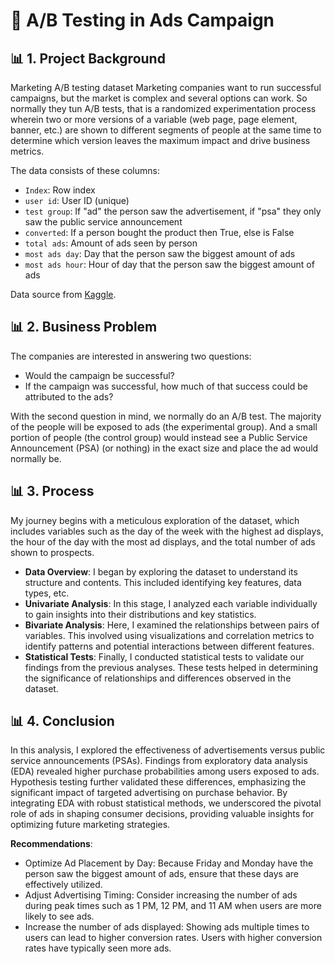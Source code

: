 # 🔬 A/B Testing in Ads Campaign
## 📊 1. Project Background
Marketing A/B testing dataset Marketing companies want to run successful campaigns, but the market is complex and several options can work. So normally they tun A/B tests, that is a randomized experimentation process wherein two or more versions of a variable (web page, page element, banner, etc.) are shown to different segments of people at the same time to determine which version leaves the maximum impact and drive business metrics.

The data consists of these columns:

- `Index`: Row index
- `user id`: User ID (unique)
- `test group`: If "ad" the person saw the advertisement, if "psa" they only saw the public service announcement
- `converted`: If a person bought the product then True, else is False
- `total ads`: Amount of ads seen by person
- `most ads day`: Day that the person saw the biggest amount of ads
- `most ads hour`: Hour of day that the person saw the biggest amount of ads

Data source from [Kaggle](https://www.kaggle.com/datasets/faviovaz/marketing-ab-testing/data).
## 📊 2. Business Problem 
The companies are interested in answering two questions:

- Would the campaign be successful?
- If the campaign was successful, how much of that success could be attributed to the ads?

With the second question in mind, we normally do an A/B test. The majority of the people will be exposed to ads (the experimental group). And a small portion of people (the control group) would instead see a Public Service Announcement (PSA) (or nothing) in the exact size and place the ad would normally be.

## 📊 3. Process
My journey begins with a meticulous exploration of the dataset, which includes variables such as the day of the week with the highest ad displays, the hour of the day with the most ad displays, and the total number of ads shown to prospects. 

* **Data Overview**: I began by exploring the dataset to understand its structure and contents. This included identifying key features, data types, etc.
* **Univariate Analysis**: In this stage, I analyzed each variable individually to gain insights into their distributions and key statistics.
* **Bivariate Analysis**: Here, I examined the relationships between pairs of variables. This involved using visualizations and correlation metrics to identify patterns and potential interactions between different features.
* **Statistical Tests**: Finally, I conducted statistical tests to validate our findings from the previous analyses. These tests helped in determining the significance of relationships and differences observed in the dataset.

## 📊 4. Conclusion

In this analysis, I explored the effectiveness of advertisements versus public service announcements (PSAs). Findings from exploratory data analysis (EDA) revealed higher purchase probabilities among users exposed to ads. Hypothesis testing further validated these differences, emphasizing the significant impact of targeted advertising on purchase behavior. By integrating EDA with robust statistical methods, we underscored the pivotal role of ads in shaping consumer decisions, providing valuable insights for optimizing future marketing strategies.

**Recommendations**:
- Optimize Ad Placement by Day: Because Friday and Monday have the person saw the biggest amount of ads, ensure that these days are effectively utilized.
- Adjust Advertising Timing: Consider increasing the number of ads during peak times such as 1 PM, 12 PM, and 11 AM when users are more likely to see ads.
- Increase the number of ads displayed: Showing ads multiple times to users can lead to higher conversion rates. Users with higher conversion rates have typically seen more ads.
